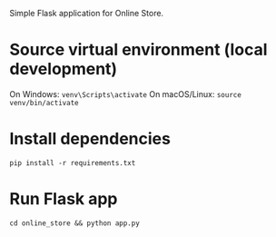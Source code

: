 Simple Flask application for Online Store.

# Source virtual environment (local development)
On Windows: `venv\Scripts\activate`
On macOS/Linux: `source venv/bin/activate`

# Install dependencies
`pip install -r requirements.txt`

# Run Flask app
`cd online_store && python app.py`